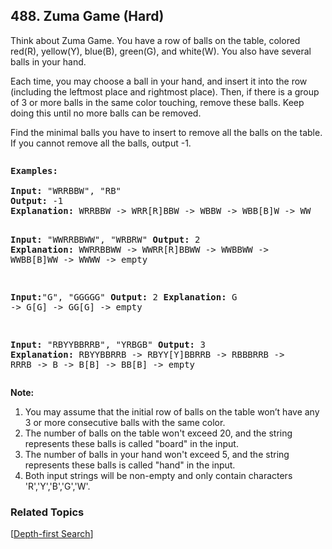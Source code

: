 <!--|This file generated by command(leetcode description); DO NOT EDIT.    |-->
<!--+----------------------------------------------------------------------+-->
<!--|@author    Openset <openset.wang@gmail.com>                           |-->
<!--|@link      https://github.com/openset                                 |-->
<!--|@home      https://github.com/openset/leetcode                        |-->
<!--+----------------------------------------------------------------------+-->

## 488. Zuma Game (Hard)

<p>Think about Zuma Game. You have a row of balls on the table, colored red(R), yellow(Y), blue(B), green(G), and white(W). You also have several balls in your hand.</p>
<p>
Each time, you may choose a ball in your hand, and insert it into the row (including the leftmost place and rightmost place). Then, if there is a group of 3 or more balls in the same color touching, remove these balls. Keep doing this until no more balls can be removed.</p>
<p>
Find the minimal balls you have to insert to remove all the balls on the table. If you cannot remove all the balls, output -1.
</p>
<pre>
<p><b>Examples:</b><br />
<b>Input:</b> "WRRBBW", "RB"
<b>Output:</b> -1
<b>Explanation:</b> WRRBBW -> WRR[R]BBW -> WBBW -> WBB[B]W -> WW

<b>Input:</b> "WWRRBBWW", "WRBRW"
<b>Output:</b> 2
<b>Explanation:</b> WWRRBBWW -> WWRR[R]BBWW -> WWBBWW -> WWBB[B]WW -> WWWW -> empty

<b>Input:</b>"G", "GGGGG"
<b>Output:</b> 2
<b>Explanation:</b> G -> G[G] -> GG[G] -> empty 

<b>Input:</b> "RBYYBBRRB", "YRBGB"
<b>Output:</b> 3
<b>Explanation:</b> RBYYBBRRB -> RBYY[Y]BBRRB -> RBBBRRB -> RRRB -> B -> B[B] -> BB[B] -> empty 
</pre>
</p>

<p><b>Note:</b><br>
<ol>
<li>You may assume that the initial row of balls on the table won’t have any 3 or more consecutive balls with the same color.</li>
<li>The number of balls on the table won't exceed 20, and the string represents these balls is called "board" in the input.</li>
<li>The number of balls in your hand won't exceed 5, and the string represents these balls is called "hand" in the input.</li>
<li>Both input strings will be non-empty and only contain characters 'R','Y','B','G','W'.</li>
</ol>
</p>

### Related Topics
[[Depth-first Search](https://github.com/openset/leetcode/tree/master/tag/depth-first-search/README.md)] 